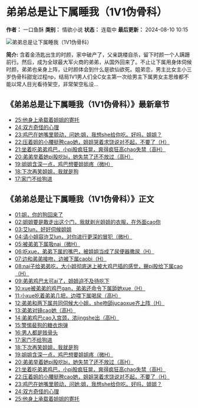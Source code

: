 # 弟弟总是让下属睡我（1V1伪骨科）

**作者：** 一口鱼酥
**类别：** 情欲小说
**状态：** 连载中
**最后更新：** 2024-08-10 10:15

![弟弟总是让下属睡我（1V1伪骨科）](/images/nopic.gif)

**简介:** 含着金汤匙出生的时颜，家中破产了，父亲跳楼自杀，留下时颜一个人蹒跚前行。然后，成为全球最大军火商的弟弟，从国外回来了。不止让下属用身体伺候时颜，弟弟也亲身上阵，让时颜体会到什么是欲仙欲死。姐弟恋，男主比女主小三岁伪骨科甜宠过程np，结局1V1男人们全C女主第一次给男主下属男女主思维都不能以常人目光看待架空，非常架空私设...

## 《弟弟总是让下属睡我（1V1伪骨科）》最新章节

-   [25:他身上承载着姐姐的寄托](/book/130692/99480.html)
-   [24:双方奇怪的心理](/book/130692/99479.html)
-   [23:鸡巴在她嘴里颤动，问她:姐，我想she给你吃。好吗，姐姐？](/book/130692/99478.html)
-   [22:压着姐的小腰挺胯cao她，姐姐哭着求饶说对不起，不要了（H）](/book/130692/99477.html)
-   [21:坐着吃弟弟鸡巴，小pi股疯狂晃，爽得疯狂高chao失禁（高H）](/book/130692/99476.html)
-   [20:弟弟举着她pi股吃bi，她失禁了还不放过（高H）](/book/130692/99475.html)
-   [19:姐姐含深一点，鸡巴想要姐姐疼（微H）](/book/130692/99474.html)
-   [18:下次再笑姐姐，我就是狗](/book/130692/99473.html)
-   [17:家门不给狗进](/book/130692/99472.html)

## 《弟弟总是让下属睡我（1V1伪骨科）》正文

-   [01:姐，你的狗回来了](/book/130692/99456.html)
-   [02:姐姐要是敢走出这个门，我就剥光姐姐的衣服，在外面cao你](/book/130692/99457.html)
-   [03:艾lun，好好伺候姐姐](/book/130692/99458.html)
-   [04:请小姐容许艾lun，对你进行更深的冒犯（微H）](/book/130692/99459.html)
-   [05:被弟弟下属吸nai（微H）](/book/130692/99460.html)
-   [06:吃xue，弟弟下属的嘴巴，被姐姐当成了尿便器撒尿（H）](/book/130692/99461.html)
-   [07:边和弟弟接吻，边被下属caobi（H）](/book/130692/99462.html)
-   [08:nai子给弟弟吃，大小姐彻底迷上被大鸡巴插的感觉，撅pi股给下属cao（H）](/book/130692/99463.html)
-   [09:弟弟鸡巴太可ai了，姐姐迫不及待吃下](/book/130692/99464.html)
-   [10:xue被弟弟的鸡巴gan，弟弟还命令下属舔她xue（H）](/book/130692/99465.html)
-   [11:小xue吃着弟弟几把，边喂下属喝尿（高H）](/book/130692/99466.html)
-   [12:弟弟和两下属共同伺候大小姐，she吻舔jucaoxue齐上阵（H）](/book/130692/99467.html)
-   [13:弟弟对镜cao她（高H）](/book/130692/99468.html)
-   [14:弟弟鸡巴cao入宫颈，浓jingshe出（高H）](/book/130692/99469.html)
-   [15:警惕裴狗的糖衣炮弹](/book/130692/99470.html)
-   [16:男人都是贱骨头](/book/130692/99471.html)
-   [17:家门不给狗进](/book/130692/99472.html)
-   [18:下次再笑姐姐，我就是狗](/book/130692/99473.html)
-   [19:姐姐含深一点，鸡巴想要姐姐疼（微H）](/book/130692/99474.html)
-   [20:弟弟举着她pi股吃bi，她失禁了还不放过（高H）](/book/130692/99475.html)
-   [21:坐着吃弟弟鸡巴，小pi股疯狂晃，爽得疯狂高chao失禁（高H）](/book/130692/99476.html)
-   [22:压着姐的小腰挺胯cao她，姐姐哭着求饶说对不起，不要了（H）](/book/130692/99477.html)
-   [23:鸡巴在她嘴里颤动，问她:姐，我想she给你吃。好吗，姐姐？](/book/130692/99478.html)
-   [24:双方奇怪的心理](/book/130692/99479.html)
-   [25:他身上承载着姐姐的寄托](/book/130692/99480.html)
